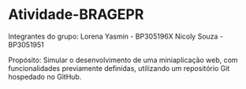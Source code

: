 # Atividade-BRAGEPR
Integrantes do grupo: Lorena Yasmin - BP305196X Nicoly Souza - BP3051951

Propósito: Simular o desenvolvimento de uma miniaplicação web, com funcionalidades previamente definidas, utilizando um repositório Git hospedado no GitHub.
